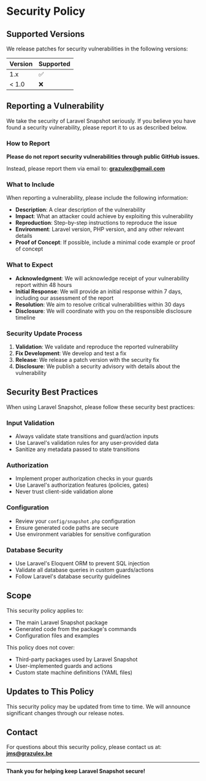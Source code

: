 # Security Policy

## Supported Versions

We release patches for security vulnerabilities in the following versions:

| Version | Supported          |
| ------- | ------------------ |
| 1.x     | :white_check_mark: |
| < 1.0   | :x:                |

## Reporting a Vulnerability

We take the security of Laravel Snapshot seriously. If you believe you have found a security vulnerability, please report it to us as described below.

### How to Report

**Please do not report security vulnerabilities through public GitHub issues.**

Instead, please report them via email to: **grazulex@gmail.com**

### What to Include

When reporting a vulnerability, please include the following information:

- **Description**: A clear description of the vulnerability
- **Impact**: What an attacker could achieve by exploiting this vulnerability
- **Reproduction**: Step-by-step instructions to reproduce the issue
- **Environment**: Laravel version, PHP version, and any other relevant details
- **Proof of Concept**: If possible, include a minimal code example or proof of concept

### What to Expect

- **Acknowledgment**: We will acknowledge receipt of your vulnerability report within 48 hours
- **Initial Response**: We will provide an initial response within 7 days, including our assessment of the report
- **Resolution**: We aim to resolve critical vulnerabilities within 30 days
- **Disclosure**: We will coordinate with you on the responsible disclosure timeline

### Security Update Process

1. **Validation**: We validate and reproduce the reported vulnerability
2. **Fix Development**: We develop and test a fix
3. **Release**: We release a patch version with the security fix
4. **Disclosure**: We publish a security advisory with details about the vulnerability

## Security Best Practices

When using Laravel Snapshot, please follow these security best practices:

### Input Validation

- Always validate state transitions and guard/action inputs
- Use Laravel's validation rules for any user-provided data
- Sanitize any metadata passed to state transitions

### Authorization

- Implement proper authorization checks in your guards
- Use Laravel's authorization features (policies, gates)
- Never trust client-side validation alone

### Configuration

- Review your `config/snapshot.php` configuration
- Ensure generated code paths are secure
- Use environment variables for sensitive configuration

### Database Security

- Use Laravel's Eloquent ORM to prevent SQL injection
- Validate all database queries in custom guards/actions
- Follow Laravel's database security guidelines

## Scope

This security policy applies to:

- The main Laravel Snapshot package
- Generated code from the package's commands
- Configuration files and examples

This policy does not cover:

- Third-party packages used by Laravel Snapshot
- User-implemented guards and actions
- Custom state machine definitions (YAML files)

## Updates to This Policy

This security policy may be updated from time to time. We will announce significant changes through our release notes.

## Contact

For questions about this security policy, please contact us at: **jms@grazulex.be**

---

**Thank you for helping keep Laravel Snapshot secure!**

